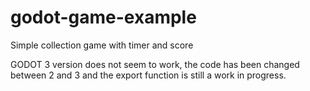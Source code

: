 # godot-game-example
Simple collection game with timer and score

GODOT 3 version does not seem to work, the code has been changed between 2 and 3 and the export function is still a work in progress.

